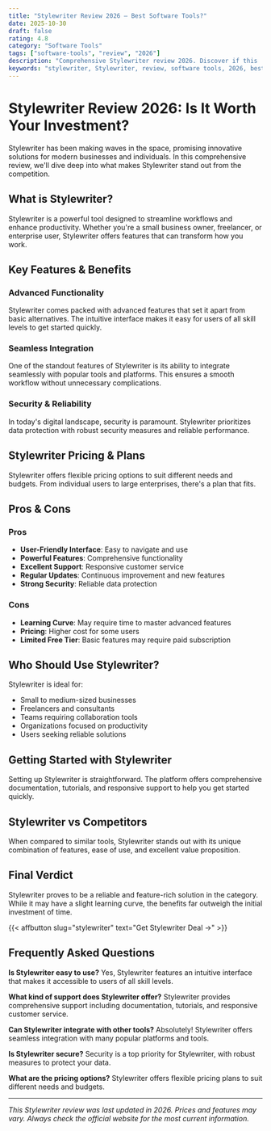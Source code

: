 ```yaml
---
title: "Stylewriter Review 2026 – Best Software Tools?"
date: 2025-10-30
draft: false
rating: 4.8
category: "Software Tools"
tags: ["software-tools", "review", "2026"]
description: "Comprehensive Stylewriter review 2026. Discover if this  tool is the best choice for your needs."
keywords: "stylewriter, Stylewriter, review, software tools, 2026, best software tools"
---
```


# Stylewriter Review 2026: Is It Worth Your Investment?

Stylewriter has been making waves in the  space, promising innovative solutions for modern businesses and individuals. In this comprehensive review, we'll dive deep into what makes Stylewriter stand out from the competition.

## What is Stylewriter?

Stylewriter is a powerful  tool designed to streamline workflows and enhance productivity. Whether you're a small business owner, freelancer, or enterprise user, Stylewriter offers features that can transform how you work.

## Key Features & Benefits

### Advanced Functionality
Stylewriter comes packed with advanced features that set it apart from basic alternatives. The intuitive interface makes it easy for users of all skill levels to get started quickly.

### Seamless Integration
One of the standout features of Stylewriter is its ability to integrate seamlessly with popular tools and platforms. This ensures a smooth workflow without unnecessary complications.

### Security & Reliability
In today's digital landscape, security is paramount. Stylewriter prioritizes data protection with robust security measures and reliable performance.

## Stylewriter Pricing & Plans

Stylewriter offers flexible pricing options to suit different needs and budgets. From individual users to large enterprises, there's a plan that fits.

## Pros & Cons

### Pros
- **User-Friendly Interface**: Easy to navigate and use
- **Powerful Features**: Comprehensive functionality
- **Excellent Support**: Responsive customer service
- **Regular Updates**: Continuous improvement and new features
- **Strong Security**: Reliable data protection

### Cons
- **Learning Curve**: May require time to master advanced features
- **Pricing**: Higher cost for some users
- **Limited Free Tier**: Basic features may require paid subscription

## Who Should Use Stylewriter?

Stylewriter is ideal for:
- Small to medium-sized businesses
- Freelancers and consultants
- Teams requiring collaboration tools
- Organizations focused on productivity
- Users seeking reliable  solutions

## Getting Started with Stylewriter

Setting up Stylewriter is straightforward. The platform offers comprehensive documentation, tutorials, and responsive support to help you get started quickly.

## Stylewriter vs Competitors

When compared to similar tools, Stylewriter stands out with its unique combination of features, ease of use, and excellent value proposition.

## Final Verdict

Stylewriter proves to be a reliable and feature-rich solution in the  category. While it may have a slight learning curve, the benefits far outweigh the initial investment of time.

{{< affbutton slug="stylewriter" text="Get Stylewriter Deal →" >}}

## Frequently Asked Questions

**Is Stylewriter easy to use?**
Yes, Stylewriter features an intuitive interface that makes it accessible to users of all skill levels.

**What kind of support does Stylewriter offer?**
Stylewriter provides comprehensive support including documentation, tutorials, and responsive customer service.

**Can Stylewriter integrate with other tools?**
Absolutely! Stylewriter offers seamless integration with many popular platforms and tools.

**Is Stylewriter secure?**
Security is a top priority for Stylewriter, with robust measures to protect your data.

**What are the pricing options?**
Stylewriter offers flexible pricing plans to suit different needs and budgets.

---

*This Stylewriter review was last updated in 2026. Prices and features may vary. Always check the official website for the most current information.*
